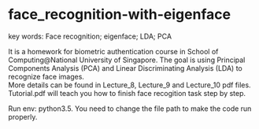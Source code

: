 # face_recognition-with-eigenface
key words: Face recognition; eigenface; LDA; PCA  

It is a homework for biometric authentication course in School of Computing@National University of Singapore.  The goal is using Principal Components Analysis (PCA) and Linear Discriminating Analysis (LDA) to recognize face images.  
More details can be found in Lecture_8, Lecture_9 and Lecture_10 pdf files.  
Tutorial.pdf will teach you how to finish face recogition task step by step.  

Run env: python3.5. You need to change the file path to make the code run properly.
